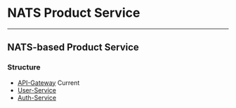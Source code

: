 # NATS Product Service

___ 

## NATS-based Product Service

### Structure
- [API-Gateway](https://github.com/z-way-s/Nats-API-Gateway) Current
- [User-Service](https://github.com/z-way-s/NATS-user-service)
- [Auth-Service](https://github.com/z-way-s/NATS-Auth-Service)

